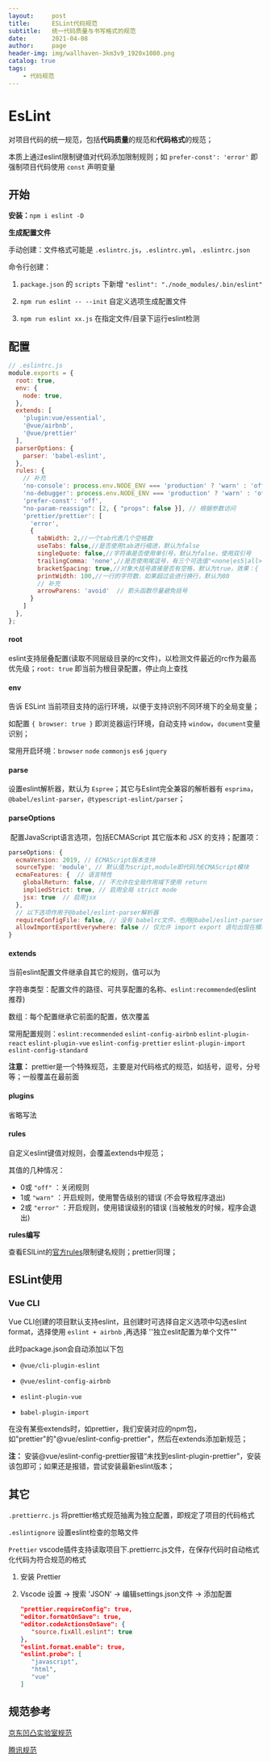 ```yaml
---
layout:     post
title:      ESLint代码规范
subtitle:   统一代码质量与书写格式的规范
date:       2021-04-08
author:     page
header-img: img/wallhaven-3km3v9_1920x1080.png
catalog: true
tags:
    - 代码规范
---
```


# EsLint

对项目代码的统一规范，包括**代码质量**的规范和**代码格式**的规范；

本质上通过eslint限制键值对代码添加限制规则；如 `prefer-const': 'error'` 即强制项目代码使用 `const` 声明变量

## 开始

**安装：**`npm i eslint -D`

**生成配置文件** 

手动创建：文件格式可能是 `.eslintrc.js`，`.eslintrc.yml`，`.eslintrc.json`

命令行创建：

1. `package.json` 的 `scripts` 下新增 `"eslint": "./node_modules/.bin/eslint"`

2. `npm run eslint -- --init` 自定义选项生成配置文件

3. `npm run eslint xx.js` 在指定文件/目录下运行eslint检测

## 配置

```js
// .eslintrc.js
module.exports = {
  root: true,
  env: {
    node: true,
  },
  extends: [
    'plugin:vue/essential',
    '@vue/airbnb',
    '@vue/prettier'
  ],
  parserOptions: {
    parser: 'babel-eslint',
  },
  rules: {
    // 补充
    'no-console': process.env.NODE_ENV === 'production' ? 'warn' : 'off',
    'no-debugger': process.env.NODE_ENV === 'production' ? 'warn' : 'off',
    'prefer-const': 'off',
    "no-param-reassign": [2, { "props": false }], // 根据参数访问
    'prettier/prettier': [
      'error',
      {
        tabWidth: 2,//一个tab代表几个空格数
        useTabs: false,//是否使用tab进行缩进，默认为false
        singleQuote: false,//字符串是否使用单引号，默认为false，使用双引号
        trailingComma: 'none',//是否使用尾逗号，有三个可选值"<none|es5|all>"
        bracketSpacing: true,//对象大括号直接是否有空格，默认为true，效果：{ foo: bar }
        printWidth: 100,//一行的字符数，如果超过会进行换行，默认为80
        // 补充
        arrowParens: 'avoid'  // 箭头函数尽量避免括号
      }
    ]
  },
};
```

#### root

eslint支持层叠配置(读取不同层级目录的rc文件)，以检测文件最近的rc作为最高优先级；`root: true` 即当前为根目录配置，停止向上查找

#### env

告诉 ESLint 当前项目支持的运行环境，以便于支持识别不同环境下的全局变量；

如配置 `{ browser: true }` 即浏览器运行环境，自动支持 `window`，`document`变量识别；

常用开启环境：`browser` `node` `commonjs` `es6` `jquery`

#### parse

设置eslint解析器，默认为 `Espree`；其它与Eslint完全兼容的解析器有 `esprima`，`@babel/eslint-parser`，`@typescript-eslint/parser`；

#### parseOptions

 配置JavaScript语言选项，包括ECMAScript 其它版本和 JSX 的支持；配置项：

```js
parseOptions: {
  ecmaVersion: 2019, // ECMAScript版本支持
  sourceType: 'module', // 默认值为script,module即代码为ECMAScript模块
  ecmaFeatures: {  // 语言特性
    globalReturn: false, // 不允许在全局作用域下使用 return
    impliedStrict: true, // 启用全局 strict mode
    jsx: true  // 启用jsx
  },
  // 以下选项作用于@babel/eslint-parser解析器
  requireConfigFile: false, // 没有 babelrc文件，也用@babel/eslint-parser解析
  allowImportExportEverywhere: false // 仅允许 import export 语句出现在模块顶层
}
```

#### extends

当前eslint配置文件继承自其它的规则，值可以为

字符串类型：配置文件的路径、可共享配置的名称、`eslint:recommended`(eslint推荐)

数组：每个配置继承它前面的配置，依次覆盖

常用配置规则：`eslint:recommended` `eslint-config-airbnb` `eslint-plugin-react` `eslint-plugin-vue` `eslint-config-prettier` `eslint-plugin-import` `eslint-config-standard`

**注意：** prettier是一个特殊规范，主要是对代码格式的规范，如括号，逗号，分号等；一般覆盖在最前面

#### plugins

省略写法

#### rules

自定义eslint键值对规则，会覆盖extends中规范；

其值的几种情况：

- 0或 `"off"` ：关闭规则
- 1或 `"warn"` ：开启规则，使用警告级别的错误 (不会导致程序退出)
- 2或 `"error"` ：开启规则，使用错误级别的错误 (当被触发的时候，程序会退出)

**rules编写**

查看ESlLint的[官方rules](https://eslint.org/docs/latest/rules/)限制键名规则；prettier同理；

## ESLint使用

### Vue CLI

Vue CLI创建的项目默认支持eslint，且创建时可选择自定义选项中勾选eslint format，选择使用 `eslint + airbnb` ,再选择 ''独立eslit配置为单个文件""

此时package.json会自动添加以下包

- `@vue/cli-plugin-eslint`

- `@vue/eslint-config-airbnb`

- `eslint-plugin-vue`

- `babel-plugin-import`

在没有某些extends时，如prettier，我们安装对应的npm包，如"prettier"的"@vue/eslint-config-prettier"，然后在extends添加新规范；

  **注：** 安装@vue/eslint-config-prettier报错“未找到eslint-plugin-prettier”，安装该包即可；如果还是报错，尝试安装最新eslint版本；

## 其它

`.prettierrc.js` 将prettier格式规范抽离为独立配置，即规定了项目的代码格式

`.eslintignore` 设置eslint检查的忽略文件

`Prettier` vscode插件支持读取项目下.prettierrc.js文件，在保存代码时自动格式化代码为符合规范的格式

1. 安装 Prettier

2. Vscode 设置 -> 搜索 'JSON' -> 编辑settings.json文件 -> 添加配置
   
   ```json
   "prettier.requireConfig": true,
   "editor.formatOnSave": true,
   "editor.codeActionsOnSave": {
      "source.fixAll.eslint": true
   },
   "eslint.format.enable": true,
   "eslint.probe": [
      "javascript",
      "html",
      "vue"
   ]
   ```

## 规范参考

[京东凹凸实验室规范](https://github.com/o2team/eslint-config-o2team)

[腾讯规范](https://github.com/AlloyTeam/eslint-config-alloy)
